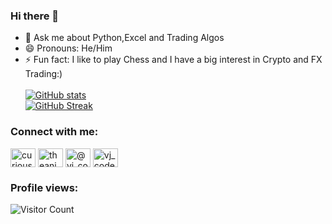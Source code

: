 ### Hi there 👋

- 💬 Ask me about Python,Excel and Trading Algos
- 😄 Pronouns: He/Him
- ⚡ Fun fact: I like to play Chess and I have a big interest in Crypto and FX Trading:) <br><br>
[![GitHub stats](https://readme-stats.clckblog.space/api?username=Animesh3777&show_icons=true&theme=radical)](https://github.com/Animesh3777/github-readme-stats) <br>
[![GitHub Streak](https://github-readme-streak-stats.herokuapp.com/?user=vj-codes&theme=radical)](https://git.io/streak-stats)
<h3 align="left">Connect with me:</h3>
<p align="left">
<a href="https://instagram.com/curious_wiki" target="blank"><img align="center" src="https://raw.githubusercontent.com/rahuldkjain/github-profile-readme-generator/master/src/images/icons/Social/instagram.svg" alt="curious_wiki" height="30" width="40" /></a>
<a href="https://linkedin.com/in/theanimeshkumar" target="blank"><img align="center" src="https://raw.githubusercontent.com/rahuldkjain/github-profile-readme-generator/master/src/images/icons/Social/linked-in-alt.svg" alt="theanimeshkumar" height="30" width="40" /></a>
<a href="https://medium.com/@theanimeshkumar" target="blank"><img align="center" src="https://raw.githubusercontent.com/rahuldkjain/github-profile-readme-generator/master/src/images/icons/Social/medium.svg" alt="@vj_codes" height="30" width="40" /></a>
<a href="https://twitter.com/@thejarvistradez" target="blank"><img align="center" src="https://raw.githubusercontent.com/rahuldkjain/github-profile-readme-generator/master/src/images/icons/Social/twitter.svg" alt="vj_codes" height="30" width="40" /></a>
</p>
<h3 align="left">Profile views:</h3>
<p align="left">
  
  
![Visitor Count](https://profile-counter.glitch.me/{vj-codes}/count.svg) 
